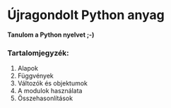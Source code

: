 # Újragondolt Python anyag
__Tanulom a Python nyelvet ;-)__

### Tartalomjegyzék:
1. Alapok
2. Függvények
3. Változók és objektumok
4. A modulok használata
5. Összehasonlítások
